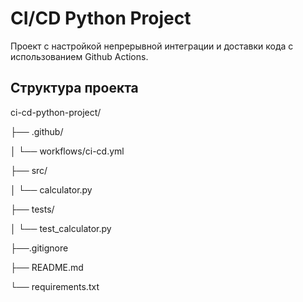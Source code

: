 # CI/CD Python Project

Проект с настройкой непрерывной интеграции и доставки кода с использованием Github Actions.

## Структура проекта
ci-cd-python-project/

├── .github/

│ └── workflows/ci-cd.yml

├── src/

│ └── calculator.py

├── tests/

│ └── test_calculator.py

├──.gitignore

├── README.md

└── requirements.txt

